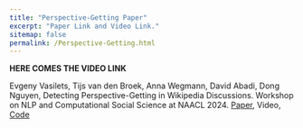 ```yaml
---
title: "Perspective-Getting Paper"
excerpt: "Paper Link and Video Link."
sitemap: false
permalink: /Perspective-Getting.html
---
```


**HERE COMES THE VIDEO LINK**  

Evgeny Vasilets, Tijs van den Broek, Anna Wegmann, David Abadi, Dong Nguyen, Detecting Perspective-Getting in Wikipedia Discussions. Workshop on NLP and Computational Social Science at NAACL 2024. [Paper](https://annawegmann.github.io/pdf/2024-Vasilets_Perspective-Getting-Wikipedia.pdf), Video, [Code](https://osf.io/74kb5/?view_only=c4ad634aff354be2846d8f817232a593)
